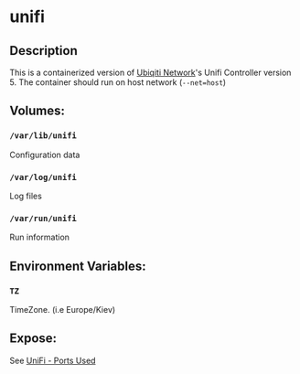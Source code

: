 # unifi

## Description
This is a containerized version of [Ubiqiti Network](https://www.ubnt.com/)'s Unifi Controller version 5.
The container should run on host network (`--net=host`)

## Volumes:
### `/var/lib/unifi`
Configuration data

### `/var/log/unifi`
Log files

### `/var/run/unifi`
Run information

## Environment Variables:

### `TZ`

TimeZone. (i.e Europe/Kiev)

## Expose:
See [UniFi - Ports Used](https://help.ubnt.com/hc/en-us/articles/218506997-UniFi-Ports-Used)